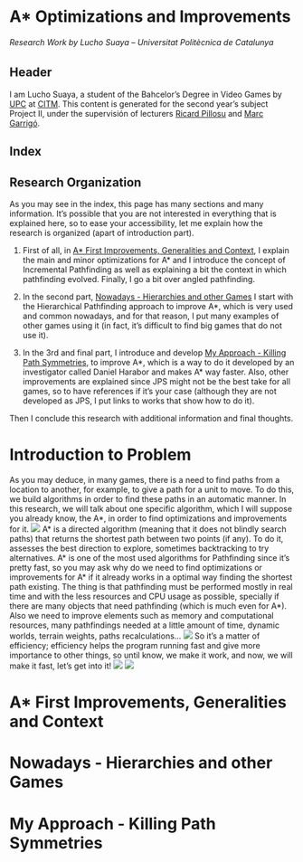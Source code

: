 # A* Optimizations and Improvements
###### Research Work by Lucho Suaya – Universitat Politècnica de Catalunya

## Header
I am Lucho Suaya, a student of the Bahcelor’s Degree in Video Games by [UPC](https://www.upc.edu/ca) at [CITM](https://www.citm.upc.edu/ing/estudis/graus-videojocs/). This content is generated for the second year’s subject Project II, under the supervisión of lecturers [Ricard Pillosu](https://es.linkedin.com/in/ricardpillosu) and [Marc Garrigó](https://www.linkedin.com/in/mgarrigo/).

## Index

## Research Organization
As you may see in the index, this page has many sections and many information. It’s possible that you are not interested in everything that is explained here, so to ease your accessibility, let me explain how the research is organized (apart of introduction part).

   1. First of all, in [A* First Improvements, Generalities and Context](#a-first-improvements-generalities-and-context), I explain the main and minor optimizations for A* and I introduce the concept of Incremental Pathfinding as well as explaining a bit the context in which pathfinding evolved. Finally, I go a bit over angled pathfinding.
  
   2. In the second part, [Nowadays - Hierarchies and other Games](#nowadays---hierarchies-and-other-games) I start with the Hierarchical Pathfinding approach to improve A*, which is very used and common nowadays, and for that reason, I put many examples of other games using it (in fact, it’s difficult to find big games that do not use it).
  
   3. In the 3rd and final part, I introduce and develop [My Approach - Killing Path Symmetries](#my-approach---killing-path-symmetries), to improve A*, which is a way to do it developed by an investigator called Daniel Harabor and makes A* way faster. Also, other improvements are explained since JPS might not be the best take for all games, so to have references if it’s your case (although they are not developed as JPS, I put links to works that show how to do it).
  
Then I conclude this research with additional information and final thoughts.

# Introduction to Problem
As you may deduce, in many games, there is a need to find paths from a location to another, for example, to give a path for a unit to move. To do this, we build algorithms in order to find these paths in an automatic manner. In this research, we will talk about one specific algorithm, which I will suppose you already know, the A*, in order to find optimizations and improvements for it.
![](https://raw.githubusercontent.com/lucho1/JumpPointSearch/master/docs/Images/generalpathfinding.png)
A* is a directed algorithm (meaning that it does not blindly search paths) that returns the shortest path between two points (if any). To do it, assesses the best direction to explore, sometimes backtracking to try alternatives.
A* is one of the most used algorithms for Pathfinding since it’s pretty fast, so you may ask why do we need to find optimizations or improvements for A* if it already works in a optimal way finding the shortest path existing. The thing is that pathfinding must be performed mostly in real time and with the less resources and CPU usage as possible, specially if there are many objects that need pathfinding (which is much even for A*). Also we need to improve elements such as memory and computational resources, many pathfindings needed at a little amount of time, dynamic worlds, terrain weights, paths recalculations…
![](https://raw.githubusercontent.com/lucho1/JumpPointSearch/master/docs/Images/Astar%20Trap1.png)
So it’s a matter of efficiency; efficiency helps the program running fast and give more importance to other things, so until know, we make it work, and now, we will make it fast, let’s get into it!
![](https://github.com/lucho1/JumpPointSearch/blob/master/docs/Images/iuWB2NM48R2r9q7QhyJfhe-320-80.jpg)
![](https://raw.githubusercontent.com/lucho1/JumpPointSearch/master/docs/Images/iuWB2NM48R2r9q7QhyJfhe-320-80.jpg)

# A* First Improvements, Generalities and Context
# Nowadays - Hierarchies and other Games
# My Approach - Killing Path Symmetries
